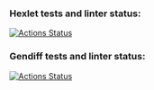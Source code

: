 ### Hexlet tests and linter status:
[![Actions Status](https://github.com/ivan24/python-project-50/workflows/hexlet-check/badge.svg)](https://github.com/ivan24/python-project-50/actions)

### Gendiff tests and linter status:
[![Actions Status](https://github.com/ivan24/python-project-50/workflows/gendiff/badge.svg)](https://github.com/ivan24/python-project-50/actions)
